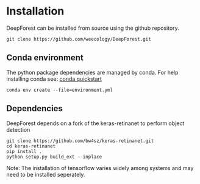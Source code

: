 # Installation


DeepForest can be installed from source using the github repository.

```
git clone https://github.com/weecology/DeepForest.git
```

## Conda environment

The python package dependencies are managed by conda. For help installing conda see: [conda quickstart]()

```
conda env create --file=environment.yml
```

## Dependencies

DeepForest depends on a fork of the keras-retinanet to perform object detection

```
git clone https://github.com/bw4sz/keras-retinanet.git
cd keras-retinanet
pip install .
python setup.py build_ext --inplace
```

Note: The installation of tensorflow varies widely among systems and may need to be installed seperately. 

